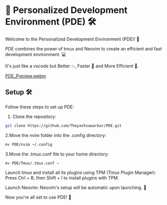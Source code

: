 # 🚀 Personalized Development Environment (PDE) 🛠️

Welcome to the Personalized Development Environment (PDE)! 🎉

PDE combines the power of tmux and Neovim to create an
efficient and fast development environment. 💻

It's just like a vscode but Better 💥, Faster 💫 and More Efficient 💯.

[PDE_Preview.webm](https://github.com/Theyashsawarkar/PDE/assets/104064673/c239bee8-b99c-4699-8278-5aef61778dd9)

## Setup 🛠️

Follow these steps to set up PDE:

1. Clone the repository:

```bash
git clone https://github.com/Theyashsawarkar/PDE.git
```

2.Move the nvim folder into the .config directory:

```bash
mv PDE/nvim ~/.config
```

3.Move the .tmux.conf file to your home directory:

```bash
mv PDE/Tmux/.tmux.conf ~
```

Launch tmux and install all its plugins using TPM (Tmux Plugin Manager):
Press Ctrl + B, then Shift + I to install plugins with TPM.

Launch Neovim:
Neovim's setup will be automatic upon launching. 🚀

Now you're all set to use PDE! 🎉

